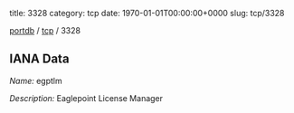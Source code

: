 title: 3328
category: tcp
date: 1970-01-01T00:00:00+0000
slug: tcp/3328

[portdb](/) / [tcp](/category/tcp.html) / 3328


## IANA Data

_Name:_ egptlm

_Description:_ Eaglepoint License Manager

